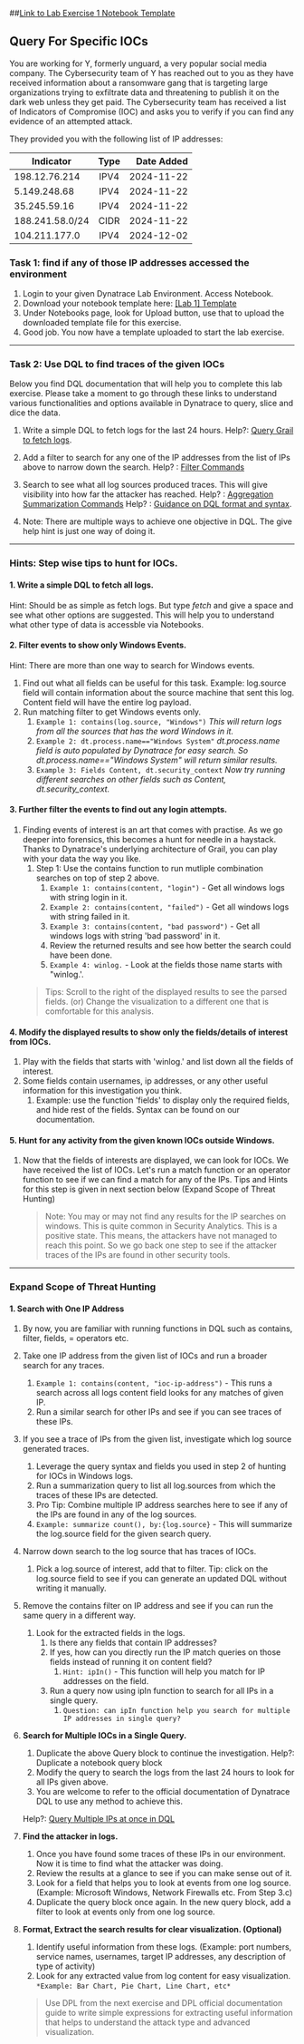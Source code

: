##[Link to Lab Exercise 1 Notebook Template](https://tsv10597.sprint.apps.dynatracelabs.com/ui/document/v0/#share=9040765b-8aa0-48d4-8153-b21cff6c6023 "## Link to Lab Exercise 1 Notebook Template")


## Query For Specific IOCs

You are working for Y, formerly unguard, a very popular social media company. The Cybersecurity team of Y has reached out to you as they have received information about a ransomware gang that is targeting large organizations trying to exfiltrate data and threatening to publish it on the dark web unless they get paid. The Cybersecurity team has received a list of Indicators of Compromise (IOC) and asks you to verify if you can find any evidence of an attempted attack. 

They provided you with the following list of IP addresses: 

| Indicator | Type |  Date Added |
|----------|:-------------:|------:|
| 198.12.76.214 |  IPV4 | 2024-11-22 |
| 5.149.248.68 |  IPV4 | 2024-11-22 |
| 35.245.59.16 | IPV4 | 2024-11-22 |
| 188.241.58.0/24|  CIDR | 2024-11-22 |
| 104.211.177.0| IPV4 | 2024-12-02 |

### Task 1: find if any of those IP addresses accessed the environment

1. Login to your given Dynatrace Lab Environment. Access Notebook.
2. Download your notebook template here: [[Lab 1] Template](https://github.com/robinwyss/perform24-securityanalytics-labguide/blob/main/content/01_query_for_iocs/%5BLab%201%5D%20P24%20Template%20-%20Find%20the%20IOCs.json "[Lab 1] Template")
3. Under Notebooks page, look for Upload button, use that to upload the downloaded template file for this exercise.
4. Good job. You now have a template uploaded to start the lab exercise.

------------


### Task 2: **Use DQL to find traces of the given IOCs**
   Below you find DQL documentation that will help you to complete this lab exercise. Please take a moment to go through these links to understand various functionalities and options available in Dynatrace to query, slice and dice the data.
1. Write a simple DQL to fetch logs for the last 24 hours.
Help?: [Query Grail to fetch logs](https://docs.dynatrace.com/docs/platform/grail/dynatrace-query-language/dql-best-practices "Query Grail to fetch logs").

2. Add a filter to search for any one of the IP addresses from the list of IPs above to narrow down the search.
	Help? : [Filter Commands](https://docs.dynatrace.com/docs/platform/grail/dynatrace-query-language/commands/filtering-commands "Filter Commands")
3. Search to see what all log sources produced traces. This will give visibility into how far the attacker has reached.
	Help? : [Aggregation Summarization Commands](https://docs.dynatrace.com/docs/platform/grail/dynatrace-query-language/functions/aggregation-functions "Aggregation Summarization Commands")
	Help? : [Guidance on DQL format and syntax](https://docs.dynatrace.com/docs/platform/grail/dynatrace-query-language/functions "Guidance on DQL format and syntax").

4. Note: There are multiple ways to achieve one objective in DQL. The give help hint is just one way of doing it.

------------

### Hints: **Step wise tips to hunt for IOCs.**

#### 1. Write a simple DQL to fetch all logs.
   Hint: Should be as simple as fetch logs. But type *fetch* and give a space and see what other options are suggested. This will help you to understand what other type of data is accessble via Notebooks.
#### 2. Filter events to show only Windows Events.
Hint: There are more than one way to search for Windows events.
1. Find out what all fields can be useful for this task. Example: log.source field will contain information about the source machine that sent this log. Content field will have the entire log payload.
2. Run matching filter to get Windows events only.
	1. `Example 1: contains(log.source, "Windows")`
*This will return logs from all the sources that has the word Windows in it.*
	2. `Example 2: dt.process.name=="Windows System"`
*dt.process.name field is auto populated by Dynatrace for easy search. So dt.process.name=="Windows System" will return similar results.*
	3. `Example 3: Fields Content, dt.security_context`
*Now try running different searches on other fields such as Content, dt.security_context.*

#### 3. Further filter the events to find out any login attempts.
1. Finding events of interest is an art that comes with practise. As we go deeper into forensics, this becomes a hunt for needle in a haystack. Thanks to Dynatrace's underlying architecture of Grail, you can play with your data the way you like.
	1. Step 1: Use the contains function to run mutliple combination searches on top of step 2 above.
		1. `Example 1: contains(content, "login")` - Get all windows logs with string login in it.
		2. `Example 2: contains(content, "failed")` - Get all windows logs with string failed in it.
		3. `Example 3: contains(content, "bad password")` - Get all windows logs with string 'bad password' in it.
		4. Review the returned results and see how better the search could have been done.
		5. `Example 4: winlog.` - Look at the fields those name starts with "winlog.'.
	>Tips: Scroll to the right of the displayed results to see the parsed fields. (or) Change the visualization to a different one that is comfortable for this analysis.

#### 4. Modify the displayed results to show only the fields/details of interest from IOCs.
1. Play with the fields that starts with 'winlog.' and list down all the fields of interest.
2. Some fields contain usernames, ip addresses, or any other useful information for this investigation you think.
	1. Example: use the function 'fields' to display only the required fields, and hide rest of the fields. Syntax can be found on our documentation.

#### 5. Hunt for any activity from the given known IOCs outside Windows.
1. Now that the fields of interests are displayed, we can look for IOCs. We have received the list of IOCs. Let's run a match function or an operator function to see if we can find a match for any of the IPs. Tips and Hints for this step is given in next section below (Expand Scope of Threat Hunting)
	>Note: You may or may not find any results for the IP searches on windows. This is quite common in Security Analytics. This is a positive state. This means, the attackers have not managed to reach this point. So we go back one step to see if the attacker traces of the IPs are found in other security tools.

------------


### Expand Scope of Threat Hunting

#### 1. Search with One IP Address
1. By now, you are familiar with running functions in DQL such as contains, filter, fields, = operators etc.
2. Take one IP address from the given list of IOCs and run a broader search for any traces.
   	1. `Example 1: contains(content, "ioc-ip-address")` - This runs a search across all logs content field looks for any matches of given IP.
   	2. Run a similar search for other IPs and see if you can see traces of these IPs.
3. If you see a trace of IPs from the given list, investigate which log source generated traces.
   	1. Leverage the query syntax and fields you used in step 2 of hunting for IOCs in Windows logs.
   	2. Run a summarization query to list all log.sources from which the traces of these IPs are detected.
   	3. Pro Tip: Combine multiple IP address searches here to see if any of the IPs are found in any of the log sources.
   	4. `Example: summarize count(), by:{log.source}` - This will summarize the log.source field for the given search query.
4. Narrow down search to the log source that has traces of IOCs.
	1. Pick a log.source of interest, add that to filter. Tip: click on the log.source field to see if you can generate an updated DQL without writing it manually.
5. Remove the contains filter on IP address and see if you can run the same query in a different way.
   	1. Look for the extracted fields in the logs.
   	   	1. Is there any fields that contain IP addresses?
   	   	2. If yes, how can you directly run the IP match queries on those fields instead of running it on content field?
   	   	   1. `Hint: ipIn()` - This function will help you match for IP addresses on the field.
   	   	3. Run a query now using ipIn function to search for all IPs in a single query.
   	   	   1. `Question: can ipIn function help you search for multiple IP addresses in single query?`

7. **Search for Multiple IOCs in a Single Query.**
	1. Duplicate the above Query block to continue the investigation.
	   Help?: Duplicate a notebook query block
	2. Modify the query to search the logs from the last 24 hours to look for all IPs given above.
	3. You are welcome to refer to the official documentation of Dynatrace DQL to use any method to achieve this.

	Help?: [Query Multiple IPs at once in DQL](https://docs.dynatrace.com/docs/platform/grail/dynatrace-query-language/functions/network-functions "Query Multiple IPs at once in DQL")

8. **Find the attacker in logs.**
	1. Once you have found some traces of these IPs in our environment. Now it is time to find what the attacker was doing.
	2. Review the results at a glance to see if you can make sense out of it.
	3. Look for a field that helps you to look at events from one log source. (Example: Microsoft Windows, Network Firewalls etc. From Step 3.c)
	4. Duplicate the query block once again. In the new query block, add a filter to look at events only from one log source.

9. **Format, Extract the search results for clear visualization. (Optional)**
	1. Identify useful information from these logs. (Example: port numbers, service names, usernames, target IP addresses, any description of type of activity)
	2. Look for any extracted value from log content for easy visualization.
      	`*Example: Bar Chart, Pie Chart, Line Chart, etc*`

	>Use DPL from the next exercise and DPL official documentation guide to write simple expressions for extracting useful information that helps to understand the attack type and advanced visualization.
